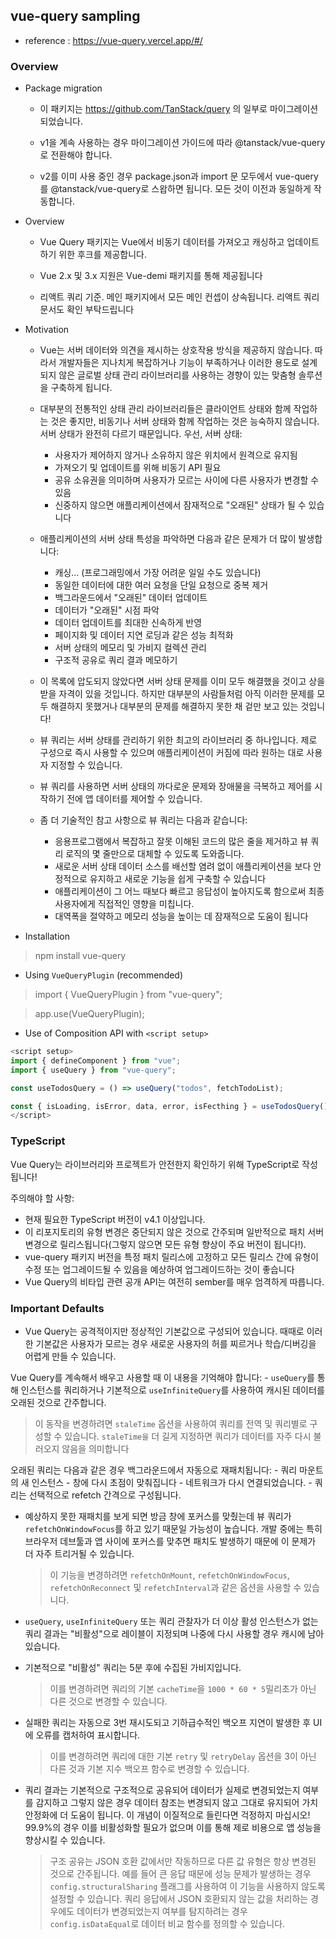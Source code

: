 ## vue-query sampling
- reference : https://vue-query.vercel.app/#/

### Overview
- Package migration
    - 이 패키지는 https://github.com/TanStack/query 의 일부로 마이그레이션되었습니다.

    - v1을 계속 사용하는 경우 마이그레이션 가이드에 따라 @tanstack/vue-query로 전환해야 합니다.

    - v2를 이미 사용 중인 경우 package.json과 import 문 모두에서 vue-query를 @tanstack/vue-query로 스왑하면 됩니다. 모든 것이 이전과 동일하게 작동합니다.

- Overview
    - Vue Query 패키지는 Vue에서 비동기 데이터를 가져오고 캐싱하고 업데이트하기 위한 후크를 제공합니다.

    - Vue 2.x 및 3.x 지원은 Vue-demi 패키지를 통해 제공됩니다

    - 리액트 쿼리 기준. 메인 패키지에서 모든 메인 컨셉이 상속됩니다. 리액트 쿼리 문서도 확인 부탁드립니다

- Motivation
    - Vue는 서버 데이터와 의견을 제시하는 상호작용 방식을 제공하지 않습니다. 따라서 개발자들은 지나치게 복잡하거나 기능이 부족하거나 이러한 용도로 설계되지 않은 글로벌 상태 관리 라이브러리를 사용하는 경향이 있는 맞춤형 솔루션을 구축하게 됩니다.
    - 대부분의 전통적인 상태 관리 라이브러리들은 클라이언트 상태와 함께 작업하는 것은 좋지만, 비동기나 서버 상태와 함께 작업하는 것은 능숙하지 않습니다. 서버 상태가 완전히 다르기 때문입니다. 우선, 서버 상태:
        - 사용자가 제어하지 않거나 소유하지 않은 위치에서 원격으로 유지됨
        - 가져오기 및 업데이트를 위해 비동기 API 필요
        - 공유 소유권을 의미하며 사용자가 모르는 사이에 다른 사용자가 변경할 수 있음
        - 신중하지 않으면 애플리케이션에서 잠재적으로 "오래된" 상태가 될 수 있습니다
    - 애플리케이션의 서버 상태 특성을 파악하면 다음과 같은 문제가 더 많이 발생합니다:
         - 캐싱... (프로그래밍에서 가장 어려운 일일 수도 있습니다)
         - 동일한 데이터에 대한 여러 요청을 단일 요청으로 중복 제거
         - 백그라운드에서 "오래된" 데이터 업데이트
         - 데이터가 "오래된" 시점 파악
         - 데이터 업데이트를 최대한 신속하게 반영
         - 페이지화 및 데이터 지연 로딩과 같은 성능 최적화
         - 서버 상태의 메모리 및 가비지 컬렉션 관리
         - 구조적 공유로 쿼리 결과 메모하기

    - 이 목록에 압도되지 않았다면 서버 상태 문제를 이미 모두 해결했을 것이고 상을 받을 자격이 있을 것입니다. 하지만 대부분의 사람들처럼 아직 이러한 문제를 모두 해결하지 못했거나 대부분의 문제를 해결하지 못한 채 겉만 보고 있는 것입니다!

    - 뷰 쿼리는 서버 상태를 관리하기 위한 최고의 라이브러리 중 하나입니다. 제로 구성으로 즉시 사용할 수 있으며 애플리케이션이 커짐에 따라 원하는 대로 사용자 지정할 수 있습니다.

    - 뷰 쿼리를 사용하면 서버 상태의 까다로운 문제와 장애물을 극복하고 제어를 시작하기 전에 앱 데이터를 제어할 수 있습니다.

    - 좀 더 기술적인 참고 사항으로 뷰 쿼리는 다음과 같습니다:
        - 응용프로그램에서 복잡하고 잘못 이해된 코드의 많은 줄을 제거하고 뷰 쿼리 로직의 몇 줄만으로 대체할 수 있도록 도와줍니다.
        - 새로운 서버 상태 데이터 소스를 배선할 염려 없이 애플리케이션을 보다 안정적으로 유지하고 새로운 기능을 쉽게 구축할 수 있습니다
        - 애플리케이션이 그 어느 때보다 빠르고 응답성이 높아지도록 함으로써 최종 사용자에게 직접적인 영향을 미칩니다.
        - 대역폭을 절약하고 메모리 성능을 높이는 데 잠재적으로 도움이 됩니다

- Installation
> npm install vue-query

- Using `VueQueryPlugin` (recommended)
> import { VueQueryPlugin } from "vue-query";

> app.use(VueQueryPlugin);

- Use of Composition API with `<script setup>`
```javascript
<script setup>
import { defineComponent } from "vue";
import { useQuery } from "vue-query";

const useTodosQuery = () => useQuery("todos", fetchTodoList);

const { isLoading, isError, data, error, isFecthing } = useTodosQuery();
</script>
```

### TypeScript
Vue Query는 라이브러리와 프로젝트가 안전한지 확인하기 위해 TypeScript로 작성됩니다!

주의해야 할 사항:
- 현재 필요한 TypeScript 버전이 v4.1 이상입니다.
- 이 리포지토리의 유형 변경은 중단되지 않은 것으로 간주되며 일반적으로 패치 서버 변경으로 릴리스됩니다(그렇지 않으면 모든 유형 향상이 주요 버전이 됩니다!).
- vue-query 패키지 버전을 특정 패치 릴리스에 고정하고 모든 릴리스 간에 유형이 수정 또는 업그레이드될 수 있음을 예상하여 업그레이드하는 것이 좋습니다
- Vue Query의 비타입 관련 공개 API는 여전히 sember를 매우 엄격하게 따릅니다.

### Important Defaults
- Vue Query는 공격적이지만 정상적인 기본값으로 구성되어 있습니다. 때때로 이러한 기본값은 사용자가 모르는 경우 새로운 사용자의 허를 찌르거나 학습/디버깅을 어렵게 만들 수 있습니다.

Vue Query를 계속해서 배우고 사용할 때 이 내용을 기억해야 합니다:
    - `useQuery`를 통해 인스턴스를 쿼리하거나 기본적으로 `useInfiniteQuery`를 사용하여 캐시된 데이터를 오래된 것으로 간주합니다.

> 이 동작을 변경하려면 `staleTime` 옵션을 사용하여 쿼리를 전역 및 쿼리별로 구성할 수 있습니다. `staleTime을` 더 길게 지정하면 쿼리가 데이터를 자주 다시 불러오지 않음을 의미합니다

오래된 쿼리는 다음과 같은 경우 백그라운드에서 자동으로 재패치됩니다:
     - 쿼리 마운트의 새 인스턴스
     - 창에 다시 초점이 맞춰집니다
     - 네트워크가 다시 연결되었습니다.
     - 쿼리는 선택적으로 refetch 간격으로 구성됩니다.

- 예상하지 못한 재패치를 보게 되면 방금 창에 포커스를 맞췄는데 뷰 쿼리가 `refetchOnWindowFocus`를 하고 있기 때문일 가능성이 높습니다. 개발 중에는 특히 브라우저 데브툴과 앱 사이에 포커스를 맞추면 패치도 발생하기 때문에 이 문제가 더 자주 트리거될 수 있습니다.

    > 이 기능을 변경하려면 `refetchOnMount`, `refetchOnWindowFocus`, `refetchOnReconnect` 및 `refetchInterval`과 같은 옵션을 사용할 수 있습니다.

- `useQuery`, `useInfiniteQuery` 또는 쿼리 관찰자가 더 이상 활성 인스턴스가 없는 쿼리 결과는 "비활성"으로 레이블이 지정되며 나중에 다시 사용할 경우 캐시에 남아 있습니다.
- 기본적으로 "비활성" 쿼리는 5분 후에 수집된 가비지입니다.

    > 이를 변경하려면 쿼리의 기본 `cacheTime`을 `1000 * 60 * 5`밀리초가 아닌 다른 것으로 변경할 수 있습니다.

- 실패한 쿼리는 자동으로 3번 재시도되고 기하급수적인 백오프 지연이 발생한 후 UI에 오류를 캡처하여 표시합니다.
    > 이를 변경하려면 쿼리에 대한 기본 `retry` 및 `retryDelay` 옵션을 3이 아닌 다른 것과 기본 지수 백오프 함수로 변경할 수 있습니다.

- 쿼리 결과는 기본적으로 구조적으로 공유되어 데이터가 실제로 변경되었는지 여부를 감지하고 그렇지 않은 경우 데이터 참조는 변경되지 않고 그대로 유지되어 가치 안정화에 더 도움이 됩니다. 이 개념이 이질적으로 들린다면 걱정하지 마십시오! 99.9%의 경우 이를 비활성화할 필요가 없으며 이를 통해 제로 비용으로 앱 성능을 향상시킬 수 있습니다.
    > 구조 공유는 JSON 호환 값에서만 작동하므로 다른 값 유형은 항상 변경된 것으로 간주됩니다. 예를 들어 큰 응답 때문에 성능 문제가 발생하는 경우 `config.structuralSharing` 플래그를 사용하여 이 기능을 사용하지 않도록 설정할 수 있습니다. 쿼리 응답에서 JSON 호환되지 않는 값을 처리하는 경우에도 데이터가 변경되었는지 여부를 탐지하려는 경우 `config.isDataEqual`로 데이터 비교 함수를 정의할 수 있습니다.
